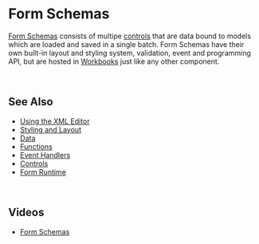 # Form Schemas

[Form Schemas](../../forms/formschemas.md) consists of multipe [controls](../../forms/formschemas/controls.md) that are data bound to models which are loaded and saved in a single batch. Form Schemas have their own built-in layout and styling system, validation, event and programming API, but are hosted in [Workbooks](../../workbooks.md) just like any other component.

<br/>

## See Also

* [Using the XML Editor](../../forms/formschemas/usingXMLedit.md)
* [Styling and Layout](../../forms/formschemas/stylinglayout.md)
* [Data](../../forms/formschemas/data.md)
* [Functions](../../forms/formschemas/functions.md)
* [Event Handlers](../../forms/formschemas/eventhandlers.md)
* [Controls](../../forms/formschemas/controls.md)
* [Form Runtime](../../forms/formschemas/apis/formruntime.md)



<br/>

## Videos

* [Form Schemas](../../../videos/formschemas.md)
